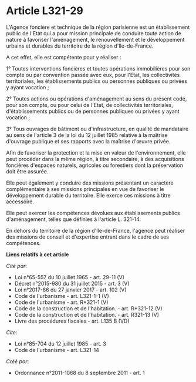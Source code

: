 # Article L321-29

L'Agence foncière et technique de la région parisienne est un établissement public de l'Etat qui a pour mission principale de
conduire toute action de nature à favoriser l'aménagement, le renouvellement et le développement urbains et durables du
territoire de la région d'Ile-de-France. 

A cet effet, elle est compétente pour y réaliser : 

1° Toutes interventions foncières et toutes opérations immobilières pour son compte ou par convention passée avec eux, pour
l'Etat, les collectivités territoriales, les établissements publics ou personnes publiques ou privées y ayant vocation ; 

2° Toutes actions ou opérations d'aménagement au sens du présent code, pour son compte, ou pour celui de l'Etat, de
collectivités territoriales, d'établissements publics ou de personnes publiques ou privées y ayant vocation ; 

3° Tous ouvrages de bâtiment ou d'infrastructure, en qualité de mandataire au sens de l'article 3 de la loi du 12 juillet
1985 relative à la maîtrise d'ouvrage publique et ses rapports avec la maîtrise d'œuvre privée. 

Afin de favoriser la protection et la mise en valeur de l'environnement, elle peut procéder dans la même région, à titre
secondaire, à des acquisitions foncières d'espaces naturels, agricoles ou forestiers dont la préservation doit être assurée. 

Elle peut également y conduire des missions présentant un caractère complémentaire à ses missions principales en vue de
favoriser le développement durable du territoire. Elle exerce ces missions à titre accessoire. 

Elle peut exercer les compétences dévolues aux établissements publics d'aménagement, telles que définies à l'article L.
321-14. 

En dehors du territoire de la région d'Ile-de-France, l'agence peut réaliser des missions de conseil et d'expertise entrant
dans le cadre de ses compétences.

**Liens relatifs à cet article**

_Cité par_:

  - Loi n°65-557 du 10 juillet 1965 - art. 29-11 (V)
  - Décret n°2015-980 du 31 juillet 2015 - art. 3 (V)
  - Loi n°2017-86 du 27 janvier 2017 - art. 102 (V)
  - Code de l'urbanisme - art. L321-1-1 (V)
  - Code de l'urbanisme - art. R*321-1 (V)
  - Code de la construction et de l'habitation. - art. R*321-12 (V)
  - Code de la construction et de l'habitation. - art. R321-13 (V)
  - Livre des procédures fiscales - art. L135 B (VD)

_Cite_:

  - Loi n°85-704 du 12 juillet 1985 - art. 3
  - Code de l'urbanisme - art. L321-14

_Créé par_:

  - Ordonnance n°2011-1068 du 8 septembre 2011 - art. 1
